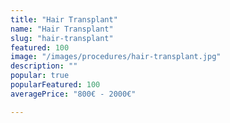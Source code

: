 ```yaml
---
title: "Hair Transplant"
name: "Hair Transplant"
slug: "hair-transplant"
featured: 100
image: "/images/procedures/hair-transplant.jpg"
description: ""
popular: true
popularFeatured: 100
averagePrice: "800€ - 2000€"

---
```

